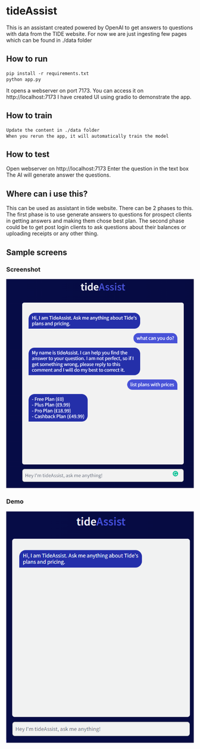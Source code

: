 # tideAssist

This is an assistant created powered by OpenAI to get answers to questions with data from the TIDE website.
For now we are just ingesting few pages which can be found in ./data folder

## How to run

```
pip install -r requirements.txt
python app.py
```

It opens a webserver on port 7173. You can access it on http://localhost:7173
I have created UI using gradio to demonstrate the app.

## How to train

```
Update the content in ./data folder
When you rerun the app, it will automatically train the model
```

## How to test

Open webserver on http://localhost:7173
Enter the question in the text box
The AI will generate answer the questions.

## Where can i use this?

This can be used as assistant in tide website. There can be 2 phases to this.
The first phase is to use generate answers to questions for prospect clients in getting answers and making them chose best plan.
The second phase could be to get post login clients to ask questions about their balances or uploading receipts or any other thing.

## Sample screens

### Screenshot

![alt text](https://github.com/ballavamsi/Hackathon-tideAssist/blob/main/media/sample.png "Sample screen")

### Demo

![alt text](https://github.com/ballavamsi/Hackathon-tideAssist/blob/main/media/demo.gif "Demo")
